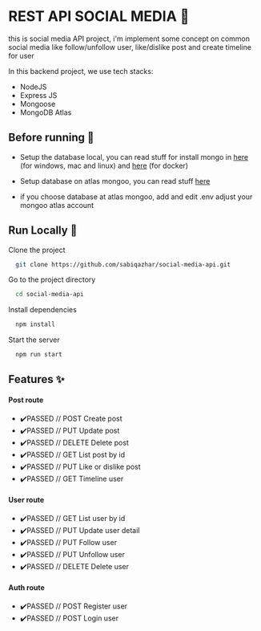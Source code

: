 
# REST API SOCIAL MEDIA 🤳

this is social media API project, i'm implement some concept on common social media like follow/unfollow user, like/dislike post and create timeline for user

In this backend project, we use tech stacks:
- NodeJS
- Express JS
- Mongoose
- MongoDB Atlas


## Before running 🧪

- Setup the database local, you can read stuff for install mongo in [here](https://www.mongodb.com/docs/manual/tutorial/install-mongodb-on-windows/) (for windows, mac and linux) and [here](https://www.linode.com/docs/guides/set-up-mongodb-on-docker/) (for docker)

- Setup database on atlas mongoo, you can read stuff [here](https://docs.rackspace.com/blog/creating-and-connecting-to-a-database-in-mongodb-atlas/)

- if you choose database at atlas mongoo, add and edit  .env adjust your mongoo atlas account


## Run Locally 🚀

Clone the project

```bash
  git clone https://github.com/sabiqazhar/social-media-api.git
```

Go to the project directory

```bash
  cd social-media-api
```

Install dependencies

```bash
  npm install
```

Start the server

```bash
  npm run start
```


## Features ✨

#### Post route 
- ✔️PASSED // POST Create post
- ✔️PASSED // PUT Update post
- ✔️PASSED // DELETE Delete post
- ✔️PASSED // GET List post by id
- ✔️PASSED // PUT Like or dislike post
- ✔️PASSED // GET Timeline user


#### User route
- ✔️PASSED // GET List user by id
- ✔️PASSED // PUT Update user detail
- ✔️PASSED // PUT Follow user
- ✔️PASSED // PUT Unfollow user
- ✔️PASSED // DELETE Delete user


#### Auth route
- ✔️PASSED // POST Register user
- ✔️PASSED // POST Login user